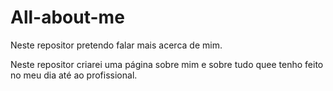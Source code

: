 # All-about-me
Neste repositor pretendo falar mais acerca de mim.


Neste repositor criarei uma página sobre mim e sobre tudo quee tenho feito no meu dia até ao profissional.